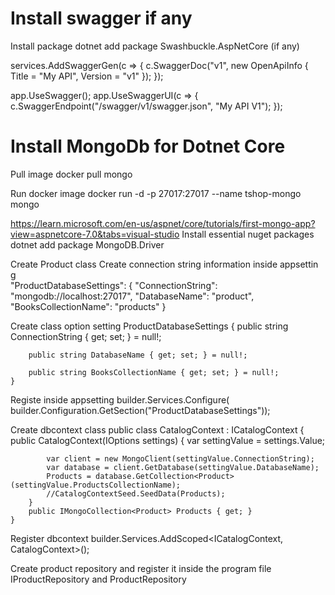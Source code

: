 # Install swagger if any
Install package
    dotnet add package Swashbuckle.AspNetCore (if any)


services.AddSwaggerGen(c =>
{
    c.SwaggerDoc("v1", new OpenApiInfo { Title = "My API", Version = "v1" });
});

app.UseSwagger();
app.UseSwaggerUI(c =>
{
    c.SwaggerEndpoint("/swagger/v1/swagger.json", "My API V1");
});

# Install MongoDb for Dotnet Core
Pull image
	docker pull mongo

Run docker image
	docker run -d -p 27017:27017 --name tshop-mongo mongo


https://learn.microsoft.com/en-us/aspnet/core/tutorials/first-mongo-app?view=aspnetcore-7.0&tabs=visual-studio
Install essential nuget packages
	dotnet add package MongoDB.Driver

Create Product class
Create connection string information inside appsettin g										
   "ProductDatabaseSettings": {
    "ConnectionString": "mongodb://localhost:27017",
    "DatabaseName": "product",
    "BooksCollectionName": "products"
  }

Create class option setting
	ProductDatabaseSettings {
        public string ConnectionString { get; set; } = null!;

        public string DatabaseName { get; set; } = null!;

        public string BooksCollectionName { get; set; } = null!;
    }

Registe inside appsetting
    builder.Services.Configure<ProductDatabaseSettings>(
    builder.Configuration.GetSection("ProductDatabaseSettings"));


Create dbcontext class
    public class CatalogContext : ICatalogContext
    {
        public CatalogContext(IOptions<ProductDatabaseSettings> settings)
        {
            var settingValue = settings.Value;

            var client = new MongoClient(settingValue.ConnectionString);
            var database = client.GetDatabase(settingValue.DatabaseName);
            Products = database.GetCollection<Product>(settingValue.ProductsCollectionName);
            //CatalogContextSeed.SeedData(Products);
        }
        public IMongoCollection<Product> Products { get; }
    }


Register dbcontext
    builder.Services.AddScoped<ICatalogContext, CatalogContext>();


Create product repository and register it inside the program file
    IProductRepository and ProductRepository